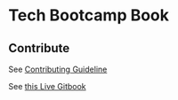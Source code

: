 
# Tech Bootcamp Book


## Contribute
See [Contributing Guideline](CONTRIBUTING.md)

See [this Live Gitbook](https://techbootcamp.github.io/book)